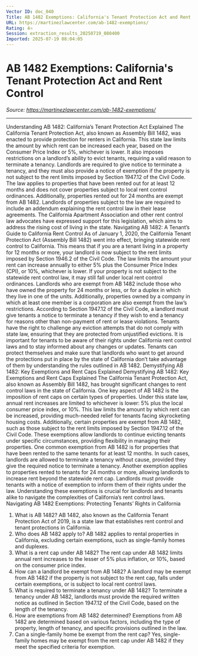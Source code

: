 ```yaml
---
Vector ID: doc_040
Title: AB 1482 Exemptions: California's Tenant Protection Act and Rent Control
URL: https://martinezlawcenter.com/ab-1482-exemptions/
Rating: 4⭐
Session: extraction_results_20250719_080400
Imported: 2025-07-19 08:04:05
---
```


# AB 1482 Exemptions: California's Tenant Protection Act and Rent Control

_Source: https://martinezlawcenter.com/ab-1482-exemptions/_

---

Understanding AB 1482: California’s Tenant Protection Act Explained
The California Tenant Protection Act, also known as Assembly Bill 1482, was enacted to provide protection for renters in California.
This state law limits the amount by which rent can be increased each year, based on the Consumer Price Index or 5%, whichever is lower. It also imposes restrictions on a landlord’s ability to evict tenants, requiring a valid reason to terminate a tenancy. Landlords are required to give notice to terminate a tenancy, and they must also provide a notice of exemption if the property is not subject to the rent limits imposed by Section 1947.12 of the Civil Code.
The law applies to properties that have been rented out for at least 12 months and does not cover properties subject to local rent control ordinances.
Additionally, properties rented out for 24 months are exempt from AB 1482. Landlords of properties subject to the law are required to include an addendum explaining the rent control law in their lease agreements. The California Apartment Association and other rent control law advocates have expressed support for this legislation, which aims to address the rising cost of living in the state.
Navigating AB 1482: A Tenant’s Guide to California Rent Control
As of January 1, 2020, the California Tenant Protection Act (Assembly Bill 1482) went into effect, bringing statewide rent control to California. This means that if you are a tenant living in a property for 12 months or more, your landlord is now subject to the rent limits imposed by Section 1946.2 of the Civil Code. The law limits the amount your rent can increase annually to either 5% plus the Consumer Price Index (CPI), or 10%, whichever is lower.
If your property is not subject to the statewide rent control law, it may still fall under local rent control ordinances. Landlords who are exempt from AB 1482 include those who have owned the property for 24 months or less, or for a duplex in which they live in one of the units. Additionally, properties owned by a company in which at least one member is a corporation are also exempt from the law’s restrictions.
According to Section 1947.12 of the Civil Code, a landlord must give tenants a notice to terminate a tenancy if they wish to end a tenancy for reasons other than non-payment of rent or lease violations. Tenants have the right to challenge any eviction attempts that do not comply with state law, ensuring that they are protected from unjustified evictions.
It is important for tenants to be aware of their rights under California rent control laws and to stay informed about any changes or updates. Tenants can protect themselves and make sure that landlords who want to get around the protections put in place by the state of California don’t take advantage of them by understanding the rules outlined in AB 1482.
Demystifying AB 1482: Key Exemptions and Rent Caps Explained
Demystifying AB 1482: Key Exemptions and Rent Caps Explained The California Tenant Protection Act, also known as Assembly Bill 1482, has brought significant changes to rent control laws in the state of California. One key aspect of AB 1482 is the imposition of rent caps on certain types of properties. Under this state law, annual rent increases are limited to whichever is lower: 5% plus the local consumer price index, or 10%.
This law limits the amount by which rent can be increased, providing much-needed relief for tenants facing skyrocketing housing costs. Additionally, certain properties are exempt from AB 1482, such as those subject to the rent limits imposed by Section 1947.12 of the Civil Code. These exemptions allow landlords to continue evicting tenants under specific circumstances, providing flexibility in managing their properties.
One common exemption from AB 1482 is for properties that have been rented to the same tenants for at least 12 months. In such cases, landlords are allowed to terminate a tenancy without cause, provided they give the required notice to terminate a tenancy.
Another exemption applies to properties rented to tenants for 24 months or more, allowing landlords to increase rent beyond the statewide rent cap. Landlords must provide tenants with a notice of exemption to inform them of their rights under the law. Understanding these exemptions is crucial for landlords and tenants alike to navigate the complexities of California’s rent control laws.
Navigating AB 1482 Exemptions: Protecting Tenants’ Rights in California
1. What is AB 1482?
AB 1482, also known as the California Tenant Protection Act of 2019, is a state law that establishes rent control and tenant protections in California.
2. Who does AB 1482 apply to?
AB 1482 applies to rental properties in California, excluding certain exemptions, such as single-family homes and duplexes.
3. What is a rent cap under AB 1482?
The rent cap under AB 1482 limits annual rent increases to the lesser of 5% plus inflation, or 10%, based on the consumer price index.
4. How can a landlord be exempt from AB 1482?
A landlord may be exempt from AB 1482 if the property is not subject to the rent cap, falls under certain exemptions, or is subject to local rent control laws.
5. What is required to terminate a tenancy under AB 1482?
To terminate a tenancy under AB 1482, landlords must provide the required written notice as outlined in Section 1947.12 of the Civil Code, based on the length of the tenancy.
6. How are exemptions from AB 1482 determined?
Exemptions from AB 1482 are determined based on various factors, including the type of property, length of tenancy, and specific provisions outlined in the law.
7. Can a single-family home be exempt from the rent cap?
Yes, single-family homes may be exempt from the rent cap under AB 1482 if they meet the specified criteria for exemption.